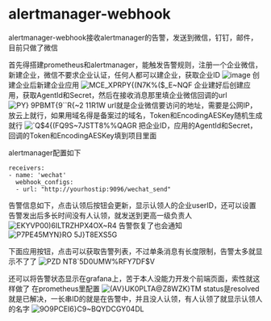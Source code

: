 # alertmanager-webhook
alertmanager-webhook接收alertmanager的告警，发送到微信，钉钉，邮件，目前只做了微信

首先得搭建prometheus和alertmanager，能触发告警规则，注册一个企业微信，新建企业，微信不要求企业认证，任何人都可以建企业，获取企业ID
![image](https://user-images.githubusercontent.com/53105658/157872228-621bb424-46a4-474d-93bd-5deab29e3e64.png)
创建企业后新建企业应用
![MCE_XPRPY{(N7K%($_E~NQF](https://user-images.githubusercontent.com/53105658/157871695-aaba0b2d-5879-4aa5-8e6b-2813a125d492.png)
企业建好后创建应用，获取AgentId和Secret，然后在接收消息那里填企业微信回调的url
![PY} 9PBMT{9``R{~2 11R1W](https://user-images.githubusercontent.com/53105658/157872995-dd0cc6e2-545c-4fdf-9b39-5ac683939968.png)
url就是企业微信要访问的地址，需要是公网IP，放云上就行，如果用域名得是备案过的域名，Token和EncodingAESKey随机生成就行
![`Q$4{(FQ9S~7JSTT8%%QAGR](https://user-images.githubusercontent.com/53105658/157873198-3bc97d8f-47b6-4d51-bb7c-27063bb5ac10.png)
把企业ID，应用的AgentId和Secret，回调的Token和EncodingAESKey填到项目里面

alertmanager配置如下

```
receivers:
- name: 'wechat'
  webhook_configs:
  - url: "http://yourhostip:9096/wechat_send"
  ```

告警信息如下，点击认领后按钮会更新，显示认领人的企业userID，还可以设置告警发出后多长时间没有人认领，就发送到更高一级负责人
![EKYVP00)6ILTRZHPX4OX~R4](https://user-images.githubusercontent.com/53105658/157871296-e842c560-7787-4488-a647-b4b71691df2a.png)
告警恢复了也会通知
![P7PE45MYN}RO 5J}T8EXS5G](https://user-images.githubusercontent.com/53105658/157877161-34281626-9427-4c32-9bb1-db1ec9b3f9df.png)

下面应用按钮，点击可以获取告警列表，不过单条消息有长度限制，告警太多就显示不了了
![PZD NT8`5D0UMW%RFY7DF$V](https://user-images.githubusercontent.com/53105658/157877803-4af04d13-1dd9-4db5-8f88-259e65580e48.png)

还可以将告警状态显示在grafana上，苦于本人没能力开发个前端页面，索性就这样做了
在prometheus里配置
![(AV}UK0P`LTA@Z8W`ZK}TM](https://user-images.githubusercontent.com/53105658/157878651-1142fe02-e03e-40d5-b491-cb57d27fddc2.png)
status是resolved就是已解决，一长串ID的就是在告警中，并且没人认领，有人认领了就显示认领人的名字
![9O9PCEI6}C9~BQYDCGY04DL](https://user-images.githubusercontent.com/53105658/157878422-f4e35e07-29d2-4eb2-82c3-fc6565933fd2.png)



